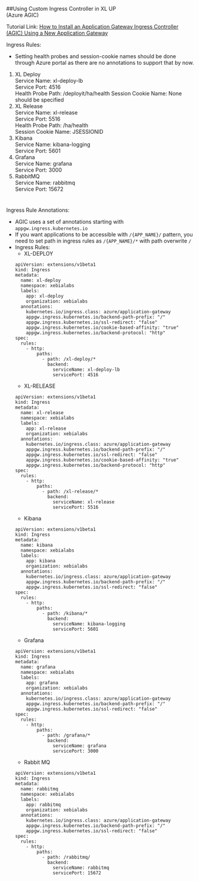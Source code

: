 ##Using Custom Ingress Controller in XL UP<br/>(Azure AGIC)

Tutorial Link: <a href="https://docs.microsoft.com/en-us/azure/application-gateway/ingress-controller-install-new">How to Install an Application Gateway Ingress Controller (AGIC) Using a New Application Gateway</a>

Ingress Rules:
* Setting health probes and session-cookie names should be done through Azure portal as there are no annotations to support that by now.

1. XL Deploy <br/>
Service Name: xl-deploy-lb<br/>
Service Port: 4516<br/>
Health Probe Path: /deployit/ha/health
Session Cookie Name: None should be specified
2. XL Release <br/>
Service Name: xl-release<br/>
Service Port: 5516<br/>
Health Probe Path: /ha/health<br/>
Session Cookie Name: JSESSIONID
3. Kibana <br/>
Service Name: kibana-logging<br/>
Service Port: 5601<br/>
4. Grafana<br/>
Service Name: grafana<br/>
Service Port: 3000
5. RabbitMQ<br/>
Service Name: rabbitmq<br>
Service Port: 15672
#
Ingress Rule Annotations:<br/>
- AGIC uses a set of annotations starting with `appgw.ingress.kubernetes.io`
- If you want applications to be accessible with `/{APP_NAME}/` pattern, you need to set path in ingress rules as `/{APP_NAME}/*` with path overwrite `/`
- Ingress Rules:
    * XL-DEPLOY
    ```
    apiVersion: extensions/v1beta1
    kind: Ingress
    metadata:
      name: xl-deploy
      namespace: xebialabs
      labels:
        app: xl-deploy
        organization: xebialabs
      annotations:
        kubernetes.io/ingress.class: azure/application-gateway
        appgw.ingress.kubernetes.io/backend-path-prefix: "/"
        appgw.ingress.kubernetes.io/ssl-redirect: "false"
        appgw.ingress.kubernetes.io/cookie-based-affinity: "true"
        appgw.ingress.kubernetes.io/backend-protocol: "http"
    spec:
      rules:
        - http:
            paths:
              - path: /xl-deploy/*
                backend:
                  serviceName: xl-deploy-lb
                  servicePort: 4516
    ```
    * XL-RELEASE
    ```
    apiVersion: extensions/v1beta1
    kind: Ingress
    metadata:
      name: xl-release
      namespace: xebialabs
      labels:
        app: xl-release
        organization: xebialabs
      annotations:
        kubernetes.io/ingress.class: azure/application-gateway
        appgw.ingress.kubernetes.io/backend-path-prefix: "/"
        appgw.ingress.kubernetes.io/ssl-redirect: "false"
        appgw.ingress.kubernetes.io/cookie-based-affinity: "true"
        appgw.ingress.kubernetes.io/backend-protocol: "http"
    spec:
      rules:
        - http:
            paths:
              - path: /xl-release/*
                backend:
                  serviceName: xl-release
                  servicePort: 5516
    ```
    * Kibana
    ```
    apiVersion: extensions/v1beta1
    kind: Ingress
    metadata:
      name: kibana
      namespace: xebialabs
      labels:
        app: kibana
        organization: xebialabs
      annotations:
        kubernetes.io/ingress.class: azure/application-gateway
        appgw.ingress.kubernetes.io/backend-path-prefix: "/"
        appgw.ingress.kubernetes.io/ssl-redirect: "false"
    spec:
      rules:
        - http:
            paths:
              - path: /kibana/*
                backend:
                  serviceName: kibana-logging
                  servicePort: 5601
    ```
    * Grafana
    ```
    apiVersion: extensions/v1beta1
    kind: Ingress
    metadata:
      name: grafana
      namespace: xebialabs
      labels:
        app: grafana
        organization: xebialabs
      annotations:
        kubernetes.io/ingress.class: azure/application-gateway
        appgw.ingress.kubernetes.io/backend-path-prefix: "/"
        appgw.ingress.kubernetes.io/ssl-redirect: "false"
    spec:
      rules:
        - http:
            paths:
              - path: /grafana/*
                backend:
                  serviceName: grafana
                  servicePort: 3000
    ```
    * Rabbit MQ
    ```
    apiVersion: extensions/v1beta1
    kind: Ingress
    metadata:
      name: rabbitmq
      namespace: xebialabs
      labels:
        app: rabbitmq
        organization: xebialabs
      annotations:
        kubernetes.io/ingress.class: azure/application-gateway
        appgw.ingress.kubernetes.io/backend-path-prefix: "/"
        appgw.ingress.kubernetes.io/ssl-redirect: "false"
    spec:
      rules:
        - http:
            paths:
              - path: /rabbitmq/
                backend:
                  serviceName: rabbitmq
                  servicePort: 15672
    ```